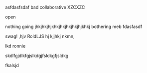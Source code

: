 asfdasfsdaf
bad
collaborative
XZCXZC

open

nothing going 
jhkjhkjhjkhkjhkjhkjhkjhjkhkj
bothering meb
fdasfasdf

swag!
,hjv
RoldLJS
hj
kjjhkj
nkmn,

lkd
ronnie

skdlfgjdlkfgjslkdgjfsldkgfjsldkg

fkalsjd
